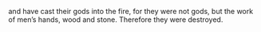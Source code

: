 and have cast their gods into the fire, for they were not gods, but the work of men’s hands, wood and stone. Therefore they were destroyed.
